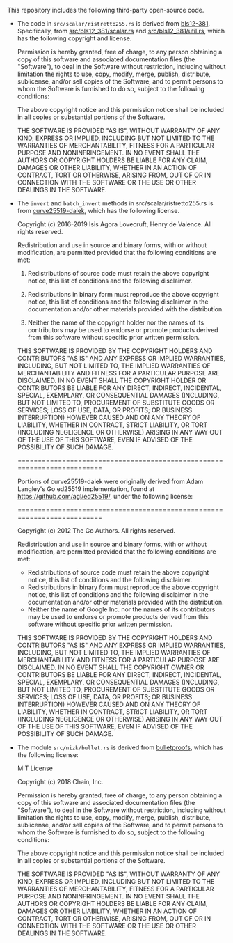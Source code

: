 This repository includes the following third-party open-source code.

* The code in `src/scalar/ristretto255.rs` is derived from [bls12-381](https://github.com/zkcrypto/bls12_381). 
Specifically, from [src/bls12_381/scalar.rs](https://github.com/zkcrypto/bls12_381/blob/master/src/scalar.rs) and [src/bls12_381/util.rs](https://github.com/zkcrypto/bls12_381/blob/master/src/util.rs), which has the following copyright and license.

   Permission is hereby granted, free of charge, to any
   person obtaining a copy of this software and associated
   documentation files (the "Software"), to deal in the
   Software without restriction, including without
   limitation the rights to use, copy, modify, merge,
   publish, distribute, sublicense, and/or sell copies of
   the Software, and to permit persons to whom the Software
   is furnished to do so, subject to the following
   conditions:

   The above copyright notice and this permission notice
   shall be included in all copies or substantial portions
   of the Software.

   THE SOFTWARE IS PROVIDED "AS IS", WITHOUT WARRANTY OF
   ANY KIND, EXPRESS OR IMPLIED, INCLUDING BUT NOT LIMITED
   TO THE WARRANTIES OF MERCHANTABILITY, FITNESS FOR A
   PARTICULAR PURPOSE AND NONINFRINGEMENT. IN NO EVENT
   SHALL THE AUTHORS OR COPYRIGHT HOLDERS BE LIABLE FOR ANY
   CLAIM, DAMAGES OR OTHER LIABILITY, WHETHER IN AN ACTION
   OF CONTRACT, TORT OR OTHERWISE, ARISING FROM, OUT OF OR
   IN CONNECTION WITH THE SOFTWARE OR THE USE OR OTHER
   DEALINGS IN THE SOFTWARE.


* The `invert` and `batch_invert` methods in src/scalar/ristretto255.rs is from [curve25519-dalek](https://github.com/dalek-cryptography/curve25519-dalek), which has the following license.

   Copyright (c) 2016-2019 Isis Agora Lovecruft, Henry de Valence. All rights reserved.

   Redistribution and use in source and binary forms, with or without modification, are permitted provided that the following conditions are met:

  1. Redistributions of source code must retain the above copyright notice, this list of conditions and the following disclaimer.

  2. Redistributions in binary form must reproduce the above copyright notice, this list of conditions and the following disclaimer in the documentation and/or other materials provided with the distribution.

  3. Neither the name of the copyright holder nor the names of its contributors may be used to endorse or promote products derived from this software without specific prior written permission.

   THIS SOFTWARE IS PROVIDED BY THE COPYRIGHT HOLDERS AND CONTRIBUTORS "AS IS" AND ANY EXPRESS OR IMPLIED WARRANTIES, INCLUDING, BUT NOT LIMITED TO, THE IMPLIED WARRANTIES OF MERCHANTABILITY AND FITNESS FOR A
   PARTICULAR PURPOSE ARE DISCLAIMED. IN NO EVENT SHALL THE COPYRIGHT HOLDER OR CONTRIBUTORS BE LIABLE FOR ANY DIRECT, INDIRECT, INCIDENTAL, SPECIAL, EXEMPLARY, OR CONSEQUENTIAL DAMAGES (INCLUDING, BUT NOT LIMITED TO, PROCUREMENT OF SUBSTITUTE GOODS OR SERVICES; LOSS OF USE, DATA, OR PROFITS; OR BUSINESS INTERRUPTION) HOWEVER CAUSED AND ON ANY THEORY OF LIABILITY, WHETHER IN CONTRACT, STRICT LIABILITY, OR TORT (INCLUDING NEGLIGENCE OR OTHERWISE) ARISING IN ANY WAY OUT OF THE USE OF THIS SOFTWARE, EVEN IF ADVISED OF THE POSSIBILITY OF SUCH DAMAGE. 

   ========================================================================

   Portions of curve25519-dalek were originally derived from Adam Langley's Go ed25519 implementation, found at <https://github.com/agl/ed25519/>, under the following license:

   ========================================================================

   Copyright (c) 2012 The Go Authors. All rights reserved.

   Redistribution and use in source and binary forms, with or without modification, are permitted provided that the following conditions are met:

   * Redistributions of source code must retain the above copyright notice, this list of conditions and the following disclaimer.
   * Redistributions in binary form must reproduce the above copyright notice, this list of conditions and the following disclaimer in the documentation and/or other materials provided with the distribution.
   * Neither the name of Google Inc. nor the names of its contributors may be used to endorse or promote products derived from this software without specific prior written permission.

   THIS SOFTWARE IS PROVIDED BY THE COPYRIGHT HOLDERS AND CONTRIBUTORS "AS IS" AND ANY EXPRESS OR IMPLIED WARRANTIES, INCLUDING, BUT NOT LIMITED TO, THE IMPLIED WARRANTIES OF MERCHANTABILITY AND FITNESS FOR A PARTICULAR PURPOSE ARE DISCLAIMED. IN NO EVENT SHALL THE COPYRIGHT OWNER OR CONTRIBUTORS BE LIABLE FOR ANY DIRECT, INDIRECT, INCIDENTAL, SPECIAL, EXEMPLARY, OR CONSEQUENTIAL DAMAGES (INCLUDING, BUT NOT LIMITED TO, PROCUREMENT OF SUBSTITUTE GOODS OR SERVICES; LOSS OF USE, DATA, OR PROFITS; OR BUSINESS INTERRUPTION) HOWEVER CAUSED AND ON ANY THEORY OF LIABILITY, WHETHER IN CONTRACT, STRICT LIABILITY, OR TORT (INCLUDING NEGLIGENCE OR OTHERWISE) ARISING IN ANY WAY OUT OF THE USE OF THIS SOFTWARE, EVEN IF ADVISED OF THE POSSIBILITY OF SUCH DAMAGE.


* The module `src/nizk/bullet.rs` is derived from [bulletproofs](https://github.com/dalek-cryptography/bulletproofs/), which has the following license:

   MIT License

   Copyright (c) 2018 Chain, Inc.

   Permission is hereby granted, free of charge, to any person obtaining a copy of this software and associated documentation files (the "Software"), to deal in the Software without restriction, including without limitation the rights to use, copy, modify, merge, publish, distribute, sublicense, and/or sell copies of the Software, and to permit persons to whom the Software is furnished to do so, subject to the following conditions:

   The above copyright notice and this permission notice shall be included in all copies or substantial portions of the Software.

   THE SOFTWARE IS PROVIDED "AS IS", WITHOUT WARRANTY OF ANY KIND, EXPRESS OR IMPLIED, INCLUDING BUT NOT LIMITED TO THE WARRANTIES OF MERCHANTABILITY, FITNESS FOR A PARTICULAR PURPOSE AND NONINFRINGEMENT. IN NO EVENT SHALL THE AUTHORS OR COPYRIGHT HOLDERS BE LIABLE FOR ANY CLAIM, DAMAGES OR OTHER LIABILITY, WHETHER IN AN ACTION OF CONTRACT, TORT OR OTHERWISE, ARISING FROM, OUT OF OR IN CONNECTION WITH THE SOFTWARE OR THE USE OR OTHER DEALINGS IN THE SOFTWARE.
